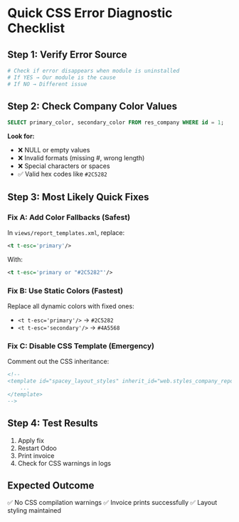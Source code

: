 # Quick CSS Error Diagnostic Checklist

## Step 1: Verify Error Source
```bash
# Check if error disappears when module is uninstalled
# If YES → Our module is the cause
# If NO → Different issue
```

## Step 2: Check Company Color Values
```sql
SELECT primary_color, secondary_color FROM res_company WHERE id = 1;
```

**Look for:**
- ❌ NULL or empty values
- ❌ Invalid formats (missing #, wrong length)
- ❌ Special characters or spaces
- ✅ Valid hex codes like `#2C5282`

## Step 3: Most Likely Quick Fixes

### Fix A: Add Color Fallbacks (Safest)
In `views/report_templates.xml`, replace:
```xml
<t t-esc='primary'/>
```
With:
```xml
<t t-esc='primary or "#2C5282"'/>
```

### Fix B: Use Static Colors (Fastest)
Replace all dynamic colors with fixed ones:
- `<t t-esc='primary'/>` → `#2C5282`
- `<t t-esc='secondary'/>` → `#4A5568`

### Fix C: Disable CSS Template (Emergency)
Comment out the CSS inheritance:
```xml
<!--
<template id="spacey_layout_styles" inherit_id="web.styles_company_report">
    ...
</template>
-->
```

## Step 4: Test Results
1. Apply fix
2. Restart Odoo
3. Print invoice
4. Check for CSS warnings in logs

## Expected Outcome
✅ No CSS compilation warnings
✅ Invoice prints successfully
✅ Layout styling maintained